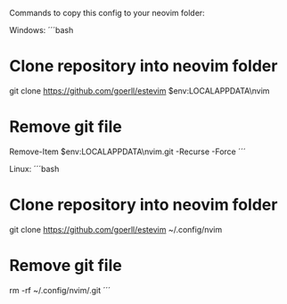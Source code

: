Commands to copy this config to your neovim folder:

Windows:
´´´bash
# Clone repository into neovim folder
git clone https://github.com/goerll/estevim $env:LOCALAPPDATA\nvim

# Remove git file
Remove-Item $env:LOCALAPPDATA\nvim\.git -Recurse -Force
´´´

Linux:
´´´bash
# Clone repository into neovim folder
git clone https://github.com/goerll/estevim ~/.config/nvim

# Remove git file
rm -rf ~/.config/nvim/.git
´´´
